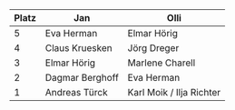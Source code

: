 | Platz | Jan               | Olli          |
|-------|-------------------|---------------|
| 5     | Eva Herman        | Elmar Hörig    |
| 4     | Claus Kruesken     | Jörg Dreger    |
| 3     | Elmar Hörig        | Marlene Charell|
| 2     | Dagmar Berghoff    | Eva Herman     |
| 1     | Andreas Türck      | Karl Moik / Ilja Richter |
